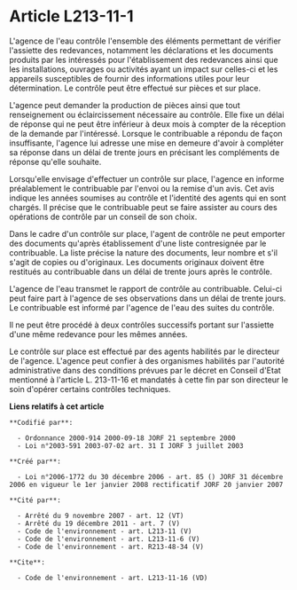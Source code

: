 # Article L213-11-1

L'agence de l'eau contrôle l'ensemble des éléments permettant de vérifier l'assiette des redevances, notamment les
déclarations et les documents produits par les intéressés pour l'établissement des redevances ainsi que les installations,
ouvrages ou activités ayant un impact sur celles-ci et les appareils susceptibles de fournir des informations utiles pour
leur détermination. Le contrôle peut être effectué sur pièces et sur place.

L'agence peut demander la production de pièces ainsi que tout renseignement ou éclaircissement nécessaire au contrôle. Elle
fixe un délai de réponse qui ne peut être inférieur à deux mois à compter de la réception de la demande par l'intéressé.
Lorsque le contribuable a répondu de façon insuffisante, l'agence lui adresse une mise en demeure d'avoir à compléter sa
réponse dans un délai de trente jours en précisant les compléments de réponse qu'elle souhaite.

Lorsqu'elle envisage d'effectuer un contrôle sur place, l'agence en informe préalablement le contribuable par l'envoi ou la
remise d'un avis. Cet avis indique les années soumises au contrôle et l'identité des agents qui en sont chargés. Il précise
que le contribuable peut se faire assister au cours des opérations de contrôle par un conseil de son choix.

Dans le cadre d'un contrôle sur place, l'agent de contrôle ne peut emporter des documents qu'après établissement d'une liste
contresignée par le contribuable. La liste précise la nature des documents, leur nombre et s'il s'agit de copies ou
d'originaux. Les documents originaux doivent être restitués au contribuable dans un délai de trente jours après le contrôle.

L'agence de l'eau transmet le rapport de contrôle au contribuable. Celui-ci peut faire part à l'agence de ses observations
dans un délai de trente jours. Le contribuable est informé par l'agence de l'eau des suites du contrôle.

Il ne peut être procédé à deux contrôles successifs portant sur l'assiette d'une même redevance pour les mêmes années.

Le contrôle sur place est effectué par des agents habilités par le directeur de l'agence. L'agence peut confier à des
organismes habilités par l'autorité administrative dans des conditions prévues par le décret en Conseil d'Etat mentionné à
l'article L. 213-11-16 et mandatés à cette fin par son directeur le soin d'opérer certains contrôles techniques.

**Liens relatifs à cet article**

	**Codifié par**:

	  - Ordonnance 2000-914 2000-09-18 JORF 21 septembre 2000
	  - Loi n°2003-591 2003-07-02 art. 31 I JORF 3 juillet 2003

	**Créé par**:

	  - Loi n°2006-1772 du 30 décembre 2006 - art. 85 () JORF 31 décembre 2006 en vigueur le 1er janvier 2008 rectificatif JORF 20 janvier 2007

	**Cité par**:

	  - Arrêté du 9 novembre 2007 - art. 12 (VT)
	  - Arrêté du 19 décembre 2011 - art. 7 (V)
	  - Code de l'environnement - art. L213-11 (V)
	  - Code de l'environnement - art. L213-11-6 (V)
	  - Code de l'environnement - art. R213-48-34 (V)

	**Cite**:

	  - Code de l'environnement - art. L213-11-16 (VD)
